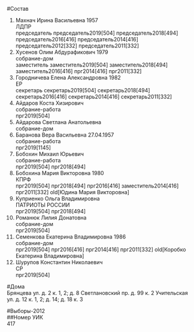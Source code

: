 #Состав  
1. Махнач Ирина Васильевна 1957  
    ЛДПР  
    председатель председатель2019[504] председатель2018[494] председатель2016[416] председатель2014[416] председатель2012[332] председатель2011[332]  
2. Хусенов Олим Абдурафикович 1979  
    собрание-дом  
    заместитель заместитель2019[504] заместитель2018[494] заместитель2016[416] прг2014[416] прг2011[332]  
3. Городничева Елена Александровна 1982  
    ЕР  
    секретарь секретарь2019[504] секретарь2018[494] секретарь2016[416] секретарь2014[416] секретарь2011[332]  
4. Айдаров Коста Хизирович  
    собрание-работа  
    прг2019[504]  
5. Айдарова Светлана Анатольевна  
    собрание-дом  
6. Баранова Вера Васильевна 27.04.1957  
    собрание-работа  
    прг2019[1145]  
7. Бобохин Михаил Юрьевич  
    собрание-работа  
    прг2019[504] прг2018[494]  
8. Бобохина Мария Викторовна 1980  
    КПРФ  
    прг2019[504] прг2018[494] прг2016[416] заместитель2014[416] прг2011[332] old[Юдина Мария Викторовна]  
9. Куприенко Ольга Владимировна  
    ПАТРИОТЫ РОССИИ  
    прг2019[504] прг2018[494]  
10. Романюк Лилия Донатовна  
    собрание-дом  
    прг2019[504]  
11. Семенкова Екатерина Владимировна 1986  
    собрание-дом  
    прг2019[504] прг2016[416] прг2014[416] прг2011[332] old[Коробко Екатерина Владимировна]  
12. Шурупов Константин Николаевич  
    СР  
    прг2019[504]  
  
#Дома  
Брянцева ул. д. 2 к. 1, 2; д. 8 Светлановский пр. д. 99 к. 2 Учительская ул. д. 12 к. 1, 2; д. 14; д. 18 к. 3  
  
#Выборы-2012  
##Номер УИК  
417  
